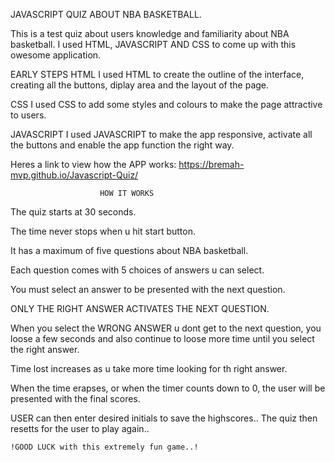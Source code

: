 
JAVASCRIPT QUIZ ABOUT NBA BASKETBALL.

This is a test quiz about users knowledge and familiarity about NBA basketball.
I used HTML, JAVASCRIPT AND CSS to come up with this owesome application.

EARLY STEPS
HTML
I used HTML to create the outline of the interface, creating all the buttons, diplay area and the layout of the page.

CSS
I used CSS to add some styles and colours to make the page attractive to users.

JAVASCRIPT
I used JAVASCRIPT to make the app responsive, activate all the buttons and enable the app function the right way.


Heres a link to view how the APP works: https://bremah-mvp.github.io/Javascript-Quiz/

                        HOW IT WORKS
The quiz starts at 30 seconds.

The time never stops when u hit start button.

It has a maximum of five questions about NBA basketball. 

Each question comes with 5 choices of answers u can select.

You must select an answer to be presented with the next question.

ONLY THE RIGHT ANSWER ACTIVATES THE NEXT QUESTION.

When you select the WRONG ANSWER  u dont get to the next question, you loose a few
seconds and also continue to loose more time until you select the right answer.

Time lost increases as u take more time looking for th right answer.


When the time erapses, or when the timer counts down to 0, the user will be presented with 
the final scores.

USER can then enter desired initials to save the highscores..
The quiz then resetts for the user to play again..


    !GOOD LUCK with this extremely fun game..!

